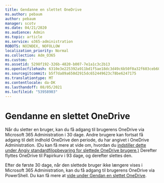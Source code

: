 ```yaml
---
title: Gendanne en slettet OneDrive
ms.author: pebaum
author: pebaum
manager: scotv
ms.date: 04/21/2020
ms.audience: Admin
ms.topic: article
ms.service: o365-administration
ROBOTS: NOINDEX, NOFOLLOW
localization_priority: Normal
ms.collection: Adm_O365
ms.custom: ''
ms.assetid: 5298f192-326b-4820-b007-7e1a1c3c2b13
ms.openlocfilehash: 6310e3e225392a911bd1f5ae18dc3d49c6b50f0a32f603ceb60816657d5b3fc6
ms.sourcegitcommit: b5f7da89a650d2915dc652449623c78be6247175
ms.translationtype: MT
ms.contentlocale: da-DK
ms.lasthandoff: 08/05/2021
ms.locfileid: "53958903"
---
```

# <a name="restore-a-deleted-onedrive"></a>Gendanne en slettet OneDrive

Når du sletter en bruger, kan du få adgang til brugerens OneDrive via Microsoft 365 Administration i 30 dage. Andre brugere kan fortsat få adgang til delt indhold OneDrive den periode, du har angivet i OneDrive Administration. (Du kan få mere at vide om, hvordan du [indstiller dette under Angiv standardfilopbevaring for slettede OneDrive brugere.)](https://go.microsoft.com/fwlink/?linkid=874267) Derefter flyttes OneDrive til Papirkurv i 93 dage, og derefter slettes den.
  
Efter de første 30 dage, når den slettede bruger ikke længere vises i Microsoft 365 Administration, kan du få adgang til brugerens OneDrive via PowerShell. Du kan få mere at [vide under Gendan en slettet OneDrive](https://go.microsoft.com/fwlink/?linkid=874269).
  

